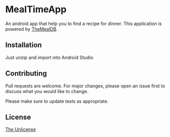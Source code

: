# MealTimeApp

An android app that help you to find a recipe for dinner. This application is powered by [TheMealDB](https://www.themealdb.com/).

## Installation

Just unzip and import into Android Studio

## Contributing
Pull requests are welcome. For major changes, please open an issue first to discuss what you would like to change.

Please make sure to update tests as appropriate.

## License
[The Unlicense](https://choosealicense.com/licenses/unlicense/)